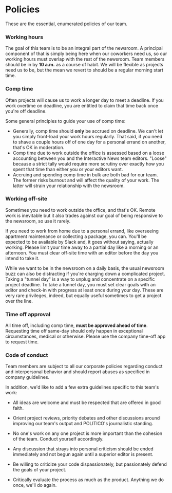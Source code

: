 # Policies

These are the essential, enumerated policies of our team.

### Working hours

The goal of this team is to be an integral part of the newsroom. A principal component of that is simply being here when our coworkers need us, so our working hours must overlap with the rest of the newsroom. Team members should be in by **10 a.m.** as a course of habit. We will be flexible as projects need us to be, but the mean we revert to should be a regular morning start time.

### Comp time

Often projects will cause us to work a longer day to meet a deadline. If you work overtime on deadline, you are entitled to claim that time back once you're off deadline.

Some general principles to guide your use of comp time:
- Generally, comp time should **only** be accrued on deadline. We can't let you simply front-load your work hours regularly. That said, if you need to shave a couple hours off of one day for a personal errand on another, that's OK in moderation.
- Comp time due to work outside the office is assessed based on a loose accounting between you and the Interactive News team editors. "Loose" because a strict tally would require more scrutiny over exactly how you spent that time than either you or your editors want.
- Accruing and spending comp time in bulk are both bad for our team. The former risks burnout and will affect the quality of your work. The latter will strain your relationship with the newsroom.

### Working off-site

Sometimes you need to work outside the office, and that's OK. Remote work is inevitable but it also trades against our goal of being responsive to the newsroom, so use it rarely.

If you need to work from home due to a personal errand, like overseeing apartment maintenance or collecting a package, you can. You'll be expected to be available by Slack and, it goes without saying, actually working. Please limit your time away to a partial day like a morning or an afternoon. You must clear off-site time with an editor before the day you intend to take it.

While we want to be in the newsroom on a daily basis, the usual newsroom buzz can also be distracting if you're charging down a complicated project. Taking a "tunnel day" is a way to unplug and concentrate on a specific project deadline. To take a tunnel day, you must set clear goals with an editor and check-in with progress at least once during your day. These are very rare privileges, indeed, but equally useful sometimes to get a project over the line.


### Time off approval

All time off, including comp time, **must be approved ahead of time**. Requesting time off same-day should only happen in exceptional circumstances, medical or otherwise. Please use the company time-off app to request time.



### Code of conduct

Team members are subject to all our corporate policies regarding conduct and interpersonal behavior and should report abuses as specified in company guidelines.

In addition, we'd like to add a few extra guidelines specific to this team's work:

- All ideas are welcome and must be respected that are offered in good faith.

- Orient project reviews, priority debates and other discussions around improving our team's output and POLITICO's journalistic standing.

- No one's work on any one project is more important than the cohesion of the team. Conduct yourself accordingly.

- Any discussion that strays into personal criticism should be ended immediately and not begun again until a superior editor is present.

- Be willing to criticize your code dispassionately, but passionately defend the goals of your project.

- Critically evaluate the process as much as the product. Anything we do once, we'll do again.




